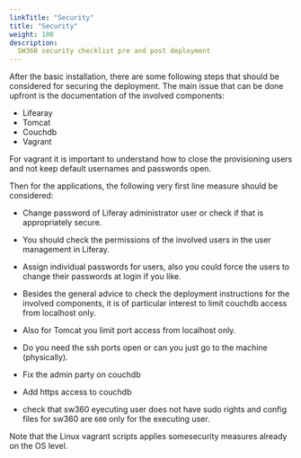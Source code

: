 ```yaml
---
linkTitle: "Security"
title: "Security"
weight: 100
description: 
  SW360 security checklist pre and post deployment
---
```


After the basic installation, there are some following steps that should be considered for securing the deployment. The main issue that can be done upfront is the documentation of the involved components:

* Lifearay
* Tomcat
* Couchdb
* Vagrant

For vagrant it is important to understand how to close the provisioning users and not keep default usernames and passwords open.

Then for the applications, the following very first line measure should be considered:

* Change password of Liferay administrator user or check if that is appropriately secure.

* You should check the permissions of the involved users in the user management in Liferay.

* Assign individual passwords for users, also you could force the users to change their passwords at login if you like.

* Besides the general advice to check the deployment instructions for the involved components, it is of particular interest to limit couchdb access from localhost only.

* Also for Tomcat you limit port access from localhost only.

* Do you need the ssh ports open or can you just go to the machine (physically).

* Fix the admin party on couchdb

* Add https access to couchdb

* check that sw360 eyecuting user does not have sudo rights and config files for sw360 are `600` only for the executing user.

Note that the Linux vagrant scripts applies somesecurity measures already on the OS level.
